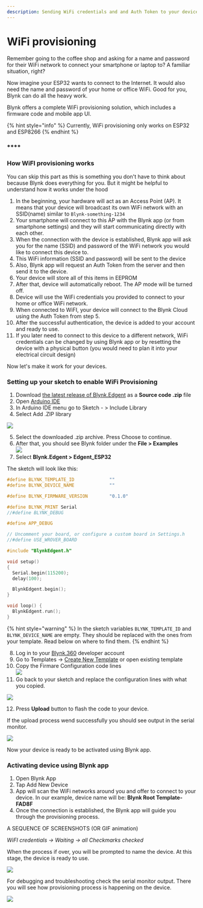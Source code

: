 ```yaml
---
description: Sending WiFi credentials and and Auth Token to your device
---
```


# WiFi provisioning

Remember going to the coffee shop and asking for a name and password for their WiFi network to connect your smartphone or laptop to? A familiar situation, right? 

Now imagine your ESP32 wants to connect to the Internet. It would also need the name and password of your home or office WiFi. Good for you, Blynk can do all the heavy work.

Blynk offers a complete WiFi provisioning solution, which includes a firmware code and mobile app UI. 

{% hint style="info" %}
Currently, WiFi provisioning only works on ESP32 and ESP8266
{% endhint %}

### \*\*\*\*

### **How WiFI provisioning works**

You can skip this part as this is something you don't have to think about because Blynk does everything for you. But it might be helpful to understand how it works under the hood

1. In the beginning, your hardware will act as an Access Point \(AP\). It means that your device will broadcast its own WiFi network with an SSID\(name\) similar to `Blynk-something-1234`
2. Your smartphone will connect to this AP with the Blynk app \(or from smartphone settings\) and they will start communicating directly with each other.
3. When the connection with the device is established, Blynk app will ask you for the name \(SSID\) and password of the WiFi network you would like to connect this device to.
4. This WiFi information \(SSID and password\) will be sent to the device
5. Also, Blynk app will request an Auth Token from the server and then send it to the device.
6. Your device will store all of this items in EEPROM
7. After that, device will automatically reboot. The AP mode will be turned off.
8. Device will use the WiFi credentials you provided to connect to your home or office WiFi network.
9. When connected to WiFI, your device will connect to the Blynk Cloud using the Auth Token from step 5. 
10. After the successful authentication, the device is added to your account and ready to use.
11. If you later need to connect to this device to a different network, WiFi credentials can be changed by using Blynk app or by resetting the device with a physical button \(you would need to plan it into your electrical circuit design\)

Now let's make it work for your devices.

### 

### Setting up your sketch to enable WiFi Provisioning

1. Download [the latest release of Blynk.Edgent](https://github.com/blynkkk/blynk-library/releases/tag/v1.0.0-beta.3) as a **Source code .zip** file
2. Open [Arduino IDE](https://www.arduino.cc/en/guide/windows)
3. In Arduino IDE menu go to Sketch - &gt; Include Library 
4. Select Add .ZIP library

![](https://lh3.googleusercontent.com/i3hKUqAHHOLARrcHd0QaKKhVXjs2BAzFFgonSnaA2JyLWwO5aj7yM8Z0K7QwTpW_sU17pJTyBAx0hLjHPOGceIjdCJhUjYdjukK0sjQTE0EX_xBV3UPpjzWHVvPqhkB2neYdVhkm)

5. Select the downloaded .zip archive. Press Choose to continue.  
6. After that, you should see Blynk folder under the **File &gt; Examples**  
![](https://lh3.googleusercontent.com/WfHrWEDwJZ-mzHNcy1UVE1nwHDCAODrMkVehACEgsZYc4pS54L4o99Qel706TSEYPqUqNayc8Ur8pM6DCECYFH1hivgwC2O-KHSZgANz4yTkVV99JR-N4-8B2NDCoZXm3GlXm7eD)  
7. Select **Blynk.Edgent &gt; Edgent\_ESP32**

The sketch will look like this:

```cpp
#define BLYNK_TEMPLATE_ID             ""
#define BLYNK_DEVICE_NAME             ""

#define BLYNK_FIRMWARE_VERSION        "0.1.0"

#define BLYNK_PRINT Serial
//#define BLYNK_DEBUG

#define APP_DEBUG

// Uncomment your board, or configure a custom board in Settings.h
//#define USE_WROVER_BOARD

#include "BlynkEdgent.h"

void setup()
{
  Serial.begin(115200);
  delay(100);

  BlynkEdgent.begin();
}

void loop() {
  BlynkEdgent.run();
}
```

{% hint style="warning" %}
In the sketch variables `BLYNK_TEMPLATE_ID` and `BLYNK_DEVICE_NAME` are empty. They should be replaced with the ones from your template. Read below on where to find them.
{% endhint %}

8. Log in to your [Blynk.360](https://blynk.cloud/) developer account  
9. Go to Templates -&gt; [Create New Template](../working-with-templates.md#create-a-template) or open existing template  
10. Copy the Firmare Configuration code lines   
![](https://lh6.googleusercontent.com/x2ZHNOv1TA7jPkQtujqBWmn3_mtQr5yxkgZ-0JZF7T7pIndKZHTu0glkkblS3sEd4XV1KAo0ZaljY3dm73AA8aKghwdALd7rKiELWm3v0xjoCJ1Li6wjzsoOP_oCjMBysQ31QBNp)  
11. Go back to your sketch and replace the configuration lines with what you copied.

![](../../.gitbook/assets/apr-07-2021-14-06-30.gif)

12. Press **Upload** button to flash the code to your device. 

If the upload process wend successfully you should see output in the serial monitor.   
  
![](https://lh6.googleusercontent.com/ke-UDlKRqfsgiak0aMEEHVbEU-cAmShbXLAMOS1LEd4_Kd1tktKFw2SajHnWul_b9jT3si85XchMheZlMWy931lPBKUvgw_daFkiYuUVBfVQM9VKePbryxwbD9hvnH4t5lZ2AzFo)  


Now your device is ready to be activated using Blynk app.

### Activating device using Blynk app

1. Open Blynk App 
2. Tap Add New Device
3. App will scan the WiFi networks around you and offer to connect to your device. In our example, device name will be:  **Blynk Root Template-FAD8F**
4. Once the connection is established, the Blynk app will guide you through the provisioning process.

A SEQUENCE OF SCREENSHOTS \(OR GIF animation\)

_WiFI credentials -&gt; Waiting -&gt; all Checkmarks checked_ 

When the process if over, you will be prompted to name the device. At this stage, the device is ready to use.

![](https://lh4.googleusercontent.com/Dofpg_nuepVAkVObVJcXsWC0Z9QShoVWHPGgYv8a_WZ9RMD-2G_zAwKHDk6ddp1lrf2KIHNrGCsgJ6Vu0x4UiKZCHgwsv1GUAu9_v819oItUP3vPo_iIVwNveTh3UI_fD6mCOi2B)

For debugging and troubleshooting check the serial monitor output. There you will see how provisioning process is happening on the device. 

![](https://lh4.googleusercontent.com/P1WcVsuVbygCW8kSggfYwOKf55a1vVDk4KcCYevGbFPhFXGRI7r5s7_B7z2qKCzfLZudWU0nj6NKPkLMBO1Zodc7X8a54z3M51VLHo65pEfFlP93mCKxgJjaa5maOAKWg6HPZ7zv)



